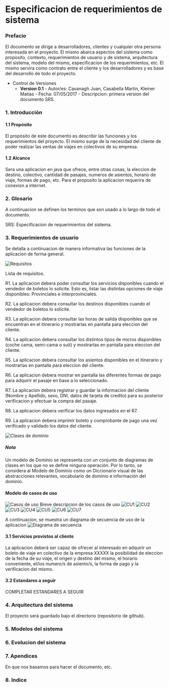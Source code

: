 # Especificacion de requerimientos de sistema #

### Prefacio ###
El documento se dirige a desarrolladores, clientes y cualquier otra persona interesada en el proyecto. El mismo abarca aspectos del sistema como proposito, contexto, requerimientos de usuario y de sistema, arquitectura del sistema, modelo del mismo, especificacion de los requerimientos, etc. El mismo servira como contrato entre el cliente y los desarrolladores y es base del desarrollo de todo el proyecto.

- Control de Versiones
	- **Version 0.1** -  Autor/es: Cavanagh Juan, Casabella Martin, Kleiner Matias - Fecha: 07/05/2017 - Descripcion: primera version del documento SRS.

### 1. Introducción  ### 

#### 1.1 Propósito  ####
El propósito de este documento es describir las funciones y los requerimientos del proyecto. El mismo surge de la necesidad del cliente de poder realizar las ventas de viajes en colectivos de su empresa.

#### 1.2 Alcance ####
Sera una aplicacion en java que ofrece, entre otras cosas, la eleccion de destino, colectivo, cantidad de pasajes, numeros de asientos, horario de viaje, formas de pago, etc. Para el proposito la aplicacion requerira de conexion a internet. 
 
### 2. Glosario  ###
 A continuacion se definen los terminos que son usado a lo largo de todo el documento.
 
 SRS: Especificacion de requerimientos del sistema.

### 3. Requerimientos de usuario ###
Se detalla a continuacion de manera informativa las funciones de la aplicacion de forma general.

![Requisitos](https://github.com/kleinermatias/BITSoftware/blob/master/Doc/Imagenes/requisitos.png)

Lista de requisitos.

R1. La aplicacion debera poder consultar los servicios disponibles cuando el vendedor de boletos lo solicite. Esto es, listar las distintas opciones de viaje disponibles: Provinciales e interprovinciales.

R2. La aplicacion debera consultar los destinos disponibles cuando el vendedor de boletos lo solicite. 

R3. La aplicacion debera consultar las horas de salida disponibles que se encuentran en el itinerario y mostrarlas en pantalla para eleccion del cliente.

R4. La aplicacion debera consultar los distintos tipos de micros disponibles (coche cama, semi-cama o suit) y mostrarlas en pantalla para eleccion del cliente.

R5. La aplicacion debera consultar los asientos disponibles en el itinerario y mostrarlas en pantalla para eleccion del cliente.

R6. La aplicacion debera mostrar en pantalla las diferentes formas de pago para adquirir el pasaje en base a lo seleccionado.

R7. La aplicacion debera registrar y guardar la informacion del cliente (Nombre y Apellido, sexo, DNI, datos de tarjeta de credito) para su posterior verificacion y efectuar la compra del pasaje.

R8. La aplicacion debera verificar los datos ingresados en el R7.

R9. La aplicacion debera imprimir boleto y comprobante de pago una vez verificado y validado los datos del cliente.


![Clases de dominio](https://github.com/kleinermatias/BITSoftware/blob/master/Doc/Diagramas/Clases.png)
##### Nota #####
Un modelo de Dominio se representa con un conjunto de diagramas de clases en los que no se define ninguna operación. Por lo tanto, se considera al Modelo de Dominio como un Diccionario visual de las abstracciones relevantes, vocabulario de dominio e información del dominio. 

#### Modelo de casos de uso ####
![Casos de uso](https://github.com/kleinermatias/BITSoftware/blob/master/Doc/Diagramas/CasosUso.png)
Breve descripcion de los casos de uso
![CU1](https://github.com/kleinermatias/BITSoftware/blob/master/Doc/Diagramas/CU1.png)
![CU2](https://github.com/kleinermatias/BITSoftware/blob/master/Doc/Diagramas/CU2.png)
![CU3](https://github.com/kleinermatias/BITSoftware/blob/master/Doc/Diagramas/CU3.png)
![CU4](https://github.com/kleinermatias/BITSoftware/blob/master/Doc/Diagramas/CU4.png)
![CU5](https://github.com/kleinermatias/BITSoftware/blob/master/Doc/Diagramas/CU5.png)
![CU6](https://github.com/kleinermatias/BITSoftware/blob/master/Doc/Diagramas/CU6.png)
![CU7](https://github.com/kleinermatias/BITSoftware/blob/master/Doc/Diagramas/CU7.png)

A continuacion, se muestra un diagrama de secuencia de uso de la aplicacion
![Diagrama de secuencia](https://github.com/kleinermatias/BITSoftware/blob/master/Doc/Diagramas/Sequence%20Diagram1.jpg)

#### 3.1 Servicios provistos al cliente ####
La aplicacion deberá ser capaz de ofrecer al interesado en adquirir un boleto de viaje en colectivo de la empresa XXXXX la posibilidad de eleccion de la fecha de su viaje, el origen y destino del mismo, el horario conveniente, el/los numero/s de asiento/s, la forma de pago y la verificacion del mismo.

#### 3.2 Estandares a seguir ####
COMPLETAR ESTANDARES A SEGUIR

### 4. Arquitectura del sistema ###
El proyecto será guardado bajo el directorio <BITSoftware> (repositorio de github).
 
### 5. Modelos del sistema ###

### 6. Evolucion del sistema ###

### 7. Apendices ###
En que nos basamos para hacer el documento, etc.

### 8. Indice ###
